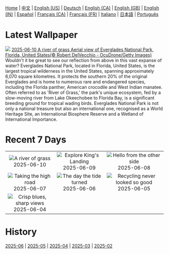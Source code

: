 [Home](../README.md) | [中文](zh-CN.md) | [English (US)](en-US.md) | [Deutsch](de-DE.md) | [English (CA)](en-CA.md) | [English (GB)](en-GB.md) | [English (IN)](en-IN.md) | [Español](es-ES.md) | [Français (CA)](fr-CA.md) | [Français (FR)](fr-FR.md) | [Italiano](it-IT.md) | [日本語](ja-JP.md) | [Português](pt-BR.md)

# Latest Wallpaper
![](https://www.bing.com/th?id=OHR.AerialEverglades_EN-CA9574870148_UHD.jpg)
[2025-06-10 A river of grass Aerial view of Everglades National Park, Florida, United States(© Robert DelVecchio - OcuDrone/Getty Images)](https://www.bing.com/th?id=OHR.AerialEverglades_EN-CA9574870148_UHD.jpg)
Wouldn't it be great to see our reflection from above in this vast expanse of water? Everglades National Park, located in Florida, United States, is the largest tropical wilderness in the United States, spanning approximately 6,070 square kilometres. It protects the southern 20% of the original Everglades and is home to numerous rare and endangered species, including the Florida panther, American crocodile and West Indian manatee. Often referred to as 'River of Grass,' the park's unique ecosystem, fed by a slow-moving river from Lake Okeechobee to Florida Bay, is a significant breeding ground for tropical wading birds. Everglades National Park is not only a national treasure but also an international one, recognised as a World Heritage Site, an International Biosphere Reserve and a Wetland of International Importance.

# Recent 7 Days
|  |  |  |
|:---:|:---:|:---:|
| ![](https://www.bing.com/th?id=OHR.AerialEverglades_EN-CA9574870148_400x240.jpg "A river of grass") 2025-06-10 | ![](https://www.bing.com/th?id=OHR.DubrovnikTwilight_EN-CA9404404543_400x240.jpg "Explore King's Landing") 2025-06-09 | ![](https://www.bing.com/th?id=OHR.StellarSeaLions_EN-CA9034182046_400x240.jpg "Hello from the other side") 2025-06-08 |
| ![](https://www.bing.com/th?id=OHR.PacificCrestTrail_EN-CA3756267540_400x240.jpg "Taking the high road") 2025-06-07 | ![](https://www.bing.com/th?id=OHR.NormandyBeach_EN-CA8706608973_400x240.jpg "The day the tide turned") 2025-06-06 | ![](https://www.bing.com/th?id=OHR.OlivaresMural_EN-CA8344718178_400x240.jpg "Recycling never looked so good") 2025-06-05 |
| ![](https://www.bing.com/th?id=OHR.CalaLuna_EN-CA8214909306_400x240.jpg "Crisp blues, sharp views") 2025-06-04 |  |  |

# History
[2025-06](../archives/wallpaper/en-CA/w_2025_06.md) | [2025-05](../archives/wallpaper/en-CA/w_2025_05.md) | [2025-04](../archives/wallpaper/en-CA/w_2025_04.md) | [2025-03](../archives/wallpaper/en-CA/w_2025_03.md) | [2025-02](../archives/wallpaper/en-CA/w_2025_02.md)
